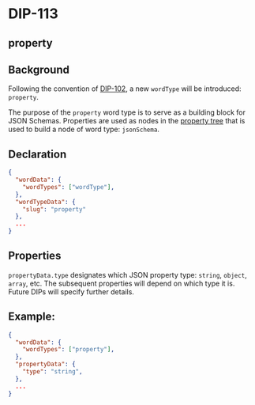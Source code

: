 DIP-113
======

property
------------------------------

## Background

Following the convention of [DIP-102](102.md), a new `wordType` will be introduced: `property`.

The purpose of the `property` word type is to serve as a building block for JSON Schemas. Properties are used as nodes in the [property tree](../../glossary.propertyTree.md) that is used to build a node of word type: `jsonSchema`.

## Declaration

```json
{
  "wordData": {
    "wordTypes": ["wordType"],
  },
  "wordTypeData": {
    "slug": "property"
  },
  ...
}
```

## Properties

`propertyData.type` designates which JSON property type: `string`, `object`, `array`, etc. The subsequent properties will depend on which type it is. Future DIPs will specify further details.

## Example:

```json
{
  "wordData": {
    "wordTypes": ["property"],
  },
  "propertyData": {
    "type": "string",
  },
  ...
}
```



